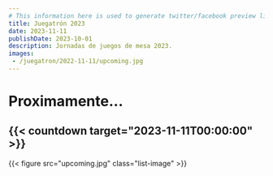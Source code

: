 ```yaml
---
# This information here is used to generate twitter/facebook preview links
title: Juegatrón 2023
date: 2023-11-11
publishDate: 2023-10-01
description: Jornadas de juegos de mesa 2023.
images: 
 - /juegatron/2022-11-11/upcoming.jpg
---
```


# Proximamente...

## {{< countdown target="2023-11-11T00:00:00" >}}

{{< figure src="upcoming.jpg" class="list-image" >}}